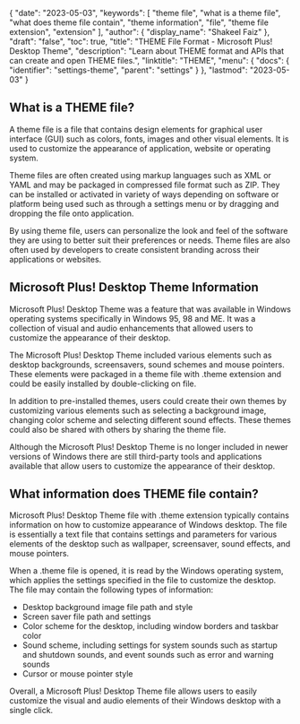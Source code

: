 {
  "date": "2023-05-03",
  "keywords": [
    "theme file",
    "what is a theme file",
    "what does theme file contain",
    "theme information",
    "file",
    "theme file extension",
    "extension"
  ],
  "author": {
    "display_name": "Shakeel Faiz"
  },
  "draft": "false",
  "toc": true,
  "title": "THEME File Format - Microsoft Plus! Desktop Theme",
  "description": "Learn about THEME format and APIs that can create and open THEME files.",
  "linktitle": "THEME",
  "menu": {
    "docs": {
      "identifier": "settings-theme",
      "parent": "settings"
    }
  },
  "lastmod": "2023-05-03"
}

## What is a THEME file?

A theme file is a file that contains design elements for graphical user interface (GUI) such as colors, fonts, images and other visual elements. It is used to customize the appearance of application, website or operating system.

Theme files are often created using markup languages such as XML or YAML and may be packaged in compressed file format such as ZIP. They can be installed or activated in variety of ways depending on software or platform being used such as through a settings menu or by dragging and dropping the file onto application.

By using theme file, users can personalize the look and feel of the software they are using to better suit their preferences or needs. Theme files are also often used by developers to create consistent branding across their applications or websites.

## Microsoft Plus! Desktop Theme Information

Microsoft Plus! Desktop Theme was a feature that was available in Windows operating systems specifically in Windows 95, 98 and ME. It was a collection of visual and audio enhancements that allowed users to customize the appearance of their desktop.

The Microsoft Plus! Desktop Theme included various elements such as desktop backgrounds, screensavers, sound schemes and mouse pointers. These elements were packaged in a theme file with .theme extension and could be easily installed by double-clicking on file.

In addition to pre-installed themes, users could create their own themes by customizing various elements such as selecting a background image, changing color scheme and selecting different sound effects. These themes could also be shared with others by sharing the theme file.

Although the Microsoft Plus! Desktop Theme is no longer included in newer versions of Windows there are still third-party tools and applications available that allow users to customize the appearance of their desktop.

## What information does THEME file contain?

Microsoft Plus! Desktop Theme file with .theme extension typically contains information on how to customize appearance of Windows desktop. The file is essentially a text file that contains settings and parameters for various elements of the desktop such as wallpaper, screensaver, sound effects, and mouse pointers.

When a .theme file is opened, it is read by the Windows operating system, which applies the settings specified in the file to customize the desktop. The file may contain the following types of information:

- Desktop background image file path and style
- Screen saver file path and settings
- Color scheme for the desktop, including window borders and taskbar color
- Sound scheme, including settings for system sounds such as startup and shutdown sounds, and event sounds such as error and warning sounds
- Cursor or mouse pointer style

Overall, a Microsoft Plus! Desktop Theme file allows users to easily customize the visual and audio elements of their Windows desktop with a single click.
